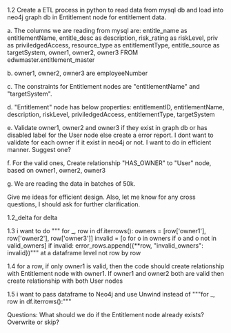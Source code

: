 
1.2
Create a ETL process in python to read data from mysql db and load into neo4j graph db in Entitlement node for entitlement data.

a. The columns we are reading from mysql are: 
entitle_name as entitlementName,
entitle_desc as description,
risk_rating as riskLevel,
priv as priviledgedAccess,
resource_type as entitlementType,
entitle_source as targetSystem,
owner1, owner2, owner3 
FROM edwmaster.entitlement_master

b. owner1, owner2, owner3 are employeeNumber 

c. The constraints for Entitlement nodes are "entitlementName" and "targetSystem".

d. "Entitlement" node has below properties:
entitlementID,
entitlementName,
description,
riskLevel,
priviledgedAccess,
entitlementType,
targetSystem

e. Validate owner1, owner2 and owner3 if they exist in graph db or has disabled label for the User node else create a error report. I dont want to validate for each owner if it exist in neo4j or not. I want to do in efficient manner. Suggest one?

f. For the valid ones, Create relationship "HAS_OWNER" to "User" node, based on owner1, owner2, owner3 

g. We are reading the data in batches of 50k. 

Give me ideas for efficient design. Also, let me know for any cross questions, I should ask for further clarification.

1.2_delta for delta

1.3 i want to do """ for _, row in df.iterrows():
            owners = [row['owner1'], row['owner2'], row['owner3']]
            invalid = [o for o in owners if o and o not in valid_owners]
            if invalid:
                error_rows.append({**row, "invalid_owners": invalid})""" at a dataframe level not row by row

1.4 for a row, if only owner1 is valid, then the code should create relationship with Entitlement node with owner1. If owner1 and owner2 both are valid then create relationship with both User nodes

1.5 i want to pass dataframe to Neo4j and use Unwind instead of """for _, row in df.iterrows():"""

Questions:
What should we do if the Entitlement node already exists? Overwrite or skip?